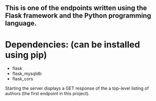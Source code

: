 ## This is one of the endpoints written using the Flask framework and the Python programming language.

# Dependencies: (can be installed using pip)
- flask
- flask_mysqldb
- flask_cors

Starting the server displays a GET response of the a top-level listing of authors (the first endpoint in this project).
